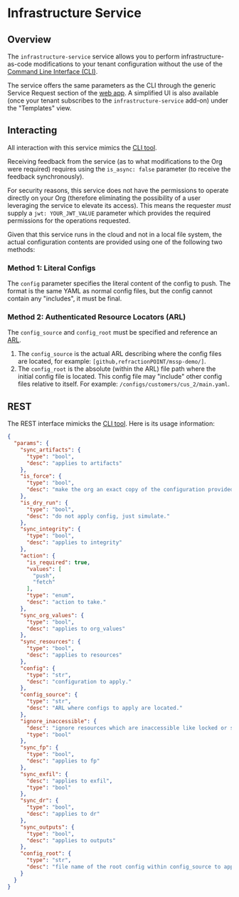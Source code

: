 # Infrastructure Service

## Overview
The `infrastructure-service` service allows you to perform infrastructure-as-code modifications
to your tenant configuration without the use of the [Command Line Interface (CLI)](https://github.com/refractionPOINT/python-limacharlie/#configs-1).

The service offers the same parameters as the CLI through the generic Service Request section of the [web app](https://app.limacharlie.io).
A simplified UI is also available (once your tenant subscribes to the `infrastructure-service` add-on) under the "Templates" view. 

## Interacting
All interaction with this service mimics the [CLI tool](https://github.com/refractionPOINT/python-limacharlie/#configs-1).

Receiving feedback from the service (as to what modifications to the Org were required) requires using the `is_async: false` parameter (to receive the
feedback synchronously).

For security reasons, this service does not have the permissions to operate directly on your Org (therefore eliminating the possibility of a
user leveraging the service to elevate its access). This means the requester _must_ supply a `jwt: YOUR_JWT_VALUE` parameter which provides the
required permissions for the operations requested.

Given that this service runs in the cloud and not in a local file system, the actual configuration contents are provided using one of the following two methods:

### Method 1: Literal Configs

The `config` parameter specifies the literal content of the config to push. The format is the same YAML as normal config files, but the config
cannot contain any "includes", it must be final.

### Method 2: Authenticated Resource Locators (ARL)

The `config_source` and `config_root` must be specified and reference an [ARL](https://github.com/refractionPOINT/authenticated_resource_locator).

1. The `config_source` is the actual ARL describing where the config files are located, for example: `[github,refractionPOINT/mssp-demo/]`.
1. The `config_root` is the absolute (within the ARL) file path where the initial config file is located. This config file may "include" other config files relative to itself. For example: `/configs/customers/cus_2/main.yaml`.

## REST

The REST interface mimicks the [CLI tool](https://github.com/refractionPOINT/python-limacharlie/#configs-1). Here is its usage information:

```json
{
  "params": {
    "sync_artifacts": {
      "type": "bool",
      "desc": "applies to artifacts"
    },
    "is_force": {
      "type": "bool",
      "desc": "make the org an exact copy of the configuration provided."
    },
    "is_dry_run": {
      "type": "bool",
      "desc": "do not apply config, just simulate."
    },
    "sync_integrity": {
      "type": "bool",
      "desc": "applies to integrity"
    },
    "action": {
      "is_required": true,
      "values": [
        "push",
        "fetch"
      ],
      "type": "enum",
      "desc": "action to take."
    },
    "sync_org_values": {
      "type": "bool",
      "desc": "applies to org_values"
    },
    "sync_resources": {
      "type": "bool",
      "desc": "applies to resources"
    },
    "config": {
      "type": "str",
      "desc": "configuration to apply."
    },
    "config_source": {
      "type": "str",
      "desc": "ARL where configs to apply are located."
    },
    "ignore_inaccessible": {
      "desc": "ignore resources which are inaccessible like locked or segmented.",
      "type": "bool"
    },
    "sync_fp": {
      "type": "bool",
      "desc": "applies to fp"
    },
    "sync_exfil": {
      "desc": "applies to exfil",
      "type": "bool"
    },
    "sync_dr": {
      "type": "bool",
      "desc": "applies to dr"
    },
    "sync_outputs": {
      "type": "bool",
      "desc": "applies to outputs"
    },
    "config_root": {
      "type": "str",
      "desc": "file name of the root config within config_source to apply."
    }
  }
}
```
